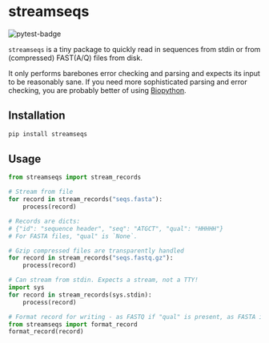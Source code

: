 # streamseqs
![pytest-badge](https://github.com/osthomas/streamseqstes/actions/workflows/pytest.yaml/badge.svg)

`streamseqs` is a tiny package to quickly read in sequences from stdin or from
(compressed) FAST(A/Q) files from disk.

It only performs barebones error checking and parsing and expects its input to
be reasonably sane. If you need more sophisticated parsing and error checking,
you are probably better of using [Biopython](https://github.com/biopython/biopython).

## Installation

```bash
pip install streamseqs
```

## Usage

```python
from streamseqs import stream_records

# Stream from file
for record in stream_records("seqs.fasta"):
    process(record)

# Records are dicts:
# {"id": "sequence header", "seq": "ATGCT", "qual": "HHHHH"}
# For FASTA files, "qual" is `None`.

# Gzip compressed files are transparently handled
for record in stream_records("seqs.fastq.gz"):
    process(record)

# Can stream from stdin. Expects a stream, not a TTY!
import sys
for record in stream_records(sys.stdin):
    process(record)

# Format record for writing - as FASTQ if "qual" is present, as FASTA if not.
from streamseqs import format_record
format_record(record)
```

